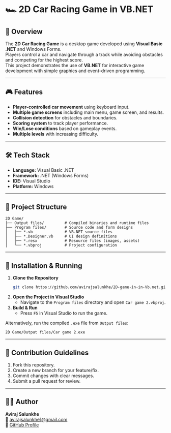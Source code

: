 # 🏎️ 2D Car Racing Game in VB.NET

## 📌 Overview
The **2D Car Racing Game** is a desktop game developed using **Visual Basic .NET** and Windows Forms.  
Players control a car and navigate through a track while avoiding obstacles and competing for the highest score.  
This project demonstrates the use of **VB.NET** for interactive game development with simple graphics and event-driven programming.

---

## 🎮 Features
- **Player-controlled car movement** using keyboard input.
- **Multiple game screens** including main menu, game screen, and results.
- **Collision detection** for obstacles and boundaries.
- **Scoring system** to track player performance.
- **Win/Lose conditions** based on gameplay events.
- **Multiple levels** with increasing difficulty.

---

## 🛠 Tech Stack
- **Language:** Visual Basic .NET
- **Framework:** .NET (Windows Forms)
- **IDE:** Visual Studio
- **Platform:** Windows

---

## 📂 Project Structure
```
2D Game/
├── Output files/         # Compiled binaries and runtime files
├── Program files/        # Source code and form designs
│   ├── *.vb              # VB.NET source files
│   ├── *.Designer.vb     # UI design definitions
│   ├── *.resx            # Resource files (images, assets)
│   └── *.vbproj          # Project configuration
```

---

## 🚀 Installation & Running
1. **Clone the Repository**
   ```bash
   git clone https://github.com/avirajsalunkhe/2D-game-in-in-Vb.net.git
   ```
2. **Open the Project in Visual Studio**
   - Navigate to the `Program files` directory and open `Car game 2.vbproj`.
3. **Build & Run**
   - Press `F5` in Visual Studio to run the game.

Alternatively, run the compiled `.exe` file from `Output files`:
   ```
   2D Game/Output files/Car game 2.exe
   ```

---

## 🤝 Contribution Guidelines
1. Fork this repository.
2. Create a new branch for your feature/fix.
3. Commit changes with clear messages.
4. Submit a pull request for review.

---

## 👨‍💻 Author
**Aviraj Salunkhe**  
📧 [avirajsalunkhe1@gmail.com](mailto:avirajsalunkhe1@gmail.com)  
🔗 [GitHub Profile](https://github.com/avirajsalunkhe)
